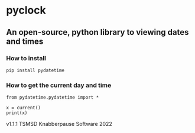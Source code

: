 # pyclock
## An open-source, python library to viewing dates and times

### How to install
```
pip install pydatetime
```
### How to get the current day and time
```
from pydatetime.pydatetime import *

x = current()
print(x)
```

v1.1.1
TSMSD Knabberpause Software 2022



